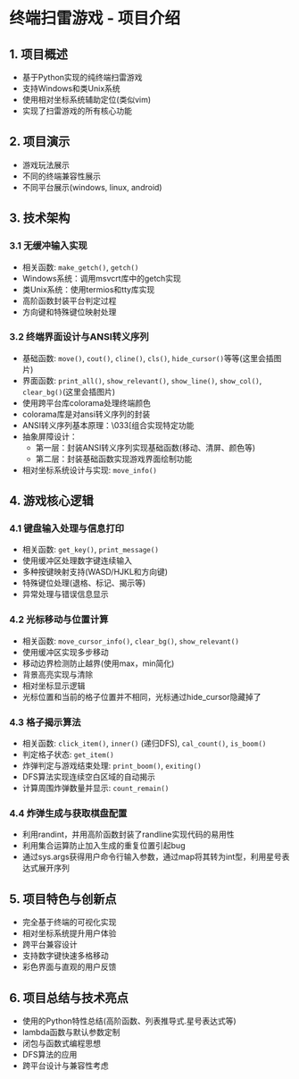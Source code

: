 # 终端扫雷游戏 - 项目介绍

## 1. 项目概述

- 基于Python实现的纯终端扫雷游戏
- 支持Windows和类Unix系统
- 使用相对坐标系统辅助定位(类似vim)
- 实现了扫雷游戏的所有核心功能

## 2. 项目演示

- 游戏玩法展示
- 不同的终端兼容性展示
- 不同平台展示(windows, linux, android)

## 3. 技术架构

### 3.1 无缓冲输入实现
- 相关函数: `make_getch()`, `getch()`
- Windows系统：调用msvcrt库中的getch实现
- 类Unix系统：使用termios和tty库实现
- 高阶函数封装平台判定过程
- 方向键和特殊键位映射处理

### 3.2 终端界面设计与ANSI转义序列
- 基础函数: `move()`, `cout()`, `cline()`, `cls()`, `hide_cursor()`等等(这里会插图片)
- 界面函数: `print_all()`, `show_relevant()`, `show_line()`, `show_col()`, `clear_bg()`(这里会插图片)
- 使用跨平台库colorama处理终端颜色
- colorama库是对ansi转义序列的封装
- ANSI转义序列基本原理：\033[组合实现特定功能
- 抽象屏障设计：
  - 第一层：封装ANSI转义序列实现基础函数(移动、清屏、颜色等)
  - 第二层：封装基础函数实现游戏界面绘制功能
- 相对坐标系统设计与实现: `move_info()`

## 4. 游戏核心逻辑

### 4.1 键盘输入处理与信息打印
- 相关函数: `get_key()`, `print_message()`
- 使用缓冲区处理数字键连续输入
- 多种按键映射支持(WASD/HJKL和方向键)
- 特殊键位处理(退格、标记、揭示等)
- 异常处理与错误信息显示

### 4.2 光标移动与位置计算
- 相关函数: `move_cursor_info()`, `clear_bg()`, `show_relevant()`
- 使用缓冲区实现多步移动
- 移动边界检测防止越界(使用max，min简化)
- 背景高亮实现与清除
- 相对坐标显示逻辑
- 光标位置和当前的格子位置并不相同，光标通过hide_cursor隐藏掉了

### 4.3 格子揭示算法
- 相关函数: `click_item()`, `inner()` (递归DFS), `cal_count()`, `is_boom()`
- 判定格子状态: `get_item()`
- 炸弹判定与游戏结束处理: `print_boom()`, `exiting()`
- DFS算法实现连续空白区域的自动揭示
- 计算周围炸弹数量并显示: `count_remain()`

### 4.4 炸弹生成与获取棋盘配置
- 利用randint，并用高阶函数封装了randline实现代码的易用性
- 利用集合运算防止加入生成的重复位置引起bug
- 通过sys.args获得用户命令行输入参数，通过map将其转为int型，利用星号表达式展开序列

## 5. 项目特色与创新点

- 完全基于终端的可视化实现
- 相对坐标系统提升用户体验
- 跨平台兼容设计
- 支持数字键快速多格移动
- 彩色界面与直观的用户反馈

## 6. 项目总结与技术亮点

- 使用的Python特性总结(高阶函数、列表推导式.星号表达式等)
- lambda函数与默认参数定制
- 闭包与函数式编程思想
- DFS算法的应用
- 跨平台设计与兼容性考虑